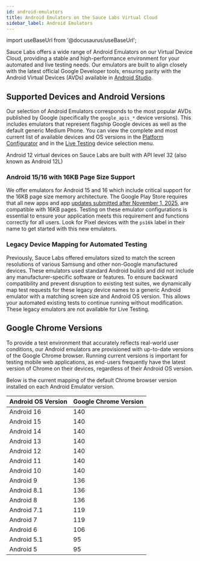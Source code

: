 ```yaml
---
id: android-emulators
title: Android Emulators on the Sauce Labs Virtual Cloud
sidebar_label: Android Emulators
---
```


import useBaseUrl from '@docusaurus/useBaseUrl';

Sauce Labs offers a wide range of Android Emulators on our Virtual Device Cloud, providing a stable and high-performance environment for your automated and live testing needs. Our emulators are built to align closely with the latest official Google Developer tools, ensuring parity with the Android Virtual Devices (AVDs) available in [Android Studio](https://developer.android.com/studio).


## Supported Devices and Android Versions

Our selection of Android Emulators corresponds to the most popular AVDs published by Google (specifically the `google_apis_*` device versions). This includes emulators that represent flagship Google devices as well as the default generic Medium Phone. You can view the complete and most current list of available devices and OS versions in the [Platform Configurator](https://saucelabs.com/products/platform-configurator) and in the [Live Testing](https://app.saucelabs.com/live/app-testing/virtual) device selection menu.

Android 12 virtual devices on Sauce Labs are built with API level 32 (also known as Android 12L)

### Android 15/16 with 16KB Page Size Support

We offer emulators for Android 15 and 16 which include critical support for the 16KB page size memory architecture. The Google Play Store requires that all new apps and app [updates submitted after November 1, 2025](https://developer.android.com/guide/practices/page-sizes), are compatible with 16KB pages. Testing on these emulator configurations is essential to ensure your application meets this requirement and functions correctly for all users. Look for Pixel devices with the `ps16k` label in their name to get started with this new emulators.

### Legacy Device Mapping for Automated Testing

Previously, Sauce Labs offered emulators sized to match the screen resolutions of various Samsung and other non-Google manufactured devices. These emulators used standard Android builds and did not include any manufacturer-specific software or features.
To ensure backward compatibility and prevent disruption to existing test suites, we dynamically map test requests for these legacy device names to a generic Android emulator with a matching screen size and Android OS version. This allows your automated existing tests to continue running without modification. These legacy emulators are not available for Live Testing. 

## Google Chrome Versions

To provide a test environment that accurately reflects real-world user conditions, our Android emulators are provisioned with up-to-date versions of the Google Chrome browser. Running current versions is important for testing mobile web applications, as end-users frequently have the latest version of Chrome on their devices, regardless of their Android OS version.

Below is the current mapping of the default Chrome browser version installed on each Android Emulator version.

| Android OS Version | Google Chrome Version |
| :----------------- | :-------------------- |
| Android 16         | 140                   |
| Android 15         | 140                   |
| Android 14         | 140                   |
| Android 13         | 140                   |
| Android 12         | 140                   |
| Android 11         | 140                   |
| Android 10         | 140                   |
| Android 9          | 136                   |
| Android 8.1        | 136                   |
| Android 8          | 136                   |
| Android 7.1        | 119                   |
| Android 7          | 119                   |
| Android 6          | 106                   |
| Android 5.1        | 95                    |
| Android 5          | 95                    |
